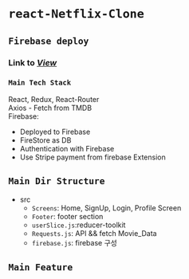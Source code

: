 # **`react-Netflix-Clone`**

## `Firebase deploy`
### Link to ***[View](https://reactnetflixclone-d1bc4.web.app)***

### `Main Tech Stack`
React, Redux, React-Router  
Axios - Fetch from TMDB  
Firebase: 
- Deployed to Firebase
- FireStore as DB
- Authentication with Firebase
- Use Stripe payment from firebase Extension 


## `Main Dir Structure` 
- src
    - `Screens`: Home, SignUp, Login, Profile Screen
    - `Footer`: footer section
    - `userSlice.js`:reducer-toolkit
    - `Requests.js`: API && fetch Movie_Data
    - `firebase.js`: firebase 구성

## `Main Feature`